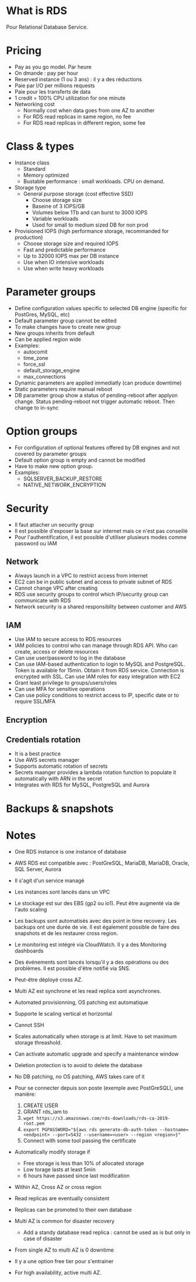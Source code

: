 # What is RDS

Pour Relational Database Service.

# Pricing
* Pay as you go model. Par heure
* On dmande : pay per hour
* Reserved instance (1 ou 3 ans) : il y a des réductions
* Paie par I/O per millions requests
* Paie pour les transferts de data
* 1 credit = 100% CPU utilization for one minute
* Networking cost
    * Normally cost when data goes from one AZ to another
    * For RDS read replicas in same region, no fee
    * For RDS read replicas in different region, some fee

# Class & types
* Instance class
    * Standard
    * Memory optimized
    * Bustable performance : small workloads. CPU on demand.
* Storage type
    * General purpose storage (cost effective SSD)
        * Choose storage size
        * Baseine of 3 IOPS/GB
        * Volumes below 1Tb and can burst to 3000 IOPS
        * Variable workloads
        * Used for small to medium sized DB for non prod
* Provisioned IOPS (high performance storage, recommanded for production)
    * Choose storage size and required IOPS
    * Fast and predictable performance
    * Up to 32000 IOPS max per DB instance
    * Use when IO intensive workloads
    * Use when write heavy workloads

# Parameter groups
* Define configuration values specific to selected DB engine (specific for PostGres, MySQL, etc)
* Default parameter group cannot be edited
* To make changes have to create new group
* New groups inherits from default
* Can be applied region wide
* Examples:
    * autocomit
    * time_zone
    * force_ssl
    * default_storage_engine
    * max_connections
* Dynamic parameters are applied immediatly (can produce downtime)
* Static parameters require manual reboot
* DB parameter group show a status of pending-reboot after applyon change. Status pending-reboot not trigger automatic reboot. Then change to in-sync

# Option groups
* For configuration of optional features offered by DB engines and not covered by parameter groups
* Default option group is empty and cannot be modified
* Have to make new option group.
* Examples:
    * SQLSERVER_BACKUP_RESTORE
    * NATIVE_NETWORK_ENCRYPTION

# Security
* Il faut attacher un security group
* Il est possible d'exposer la base sur internet mais ce n'est pas conseillé
* Pour l'authentification, il est possible d'utiliser plusieurs modes comme password ou IAM

## Network
* Always launch in a VPC to restrict access from internet
* EC2 can be in public subnet and access to private subnet of RDS
* Cannot change VPC after creating
* RDS use security groups to control which IP/security group can communicate with RDS
* Network security is a shared responsiblity between customer and AWS

## IAM
* Use IAM to secure access to RDS resources
* IAM policies to control who can manage through RDS API. Who can create, access or delete resources
* Can use user/password to log in the database
* Can use IAM-based authentication to login to MySQL and PostgreSQL. Token is available for 15min. Obtain it from RDS service. Connection is encrypted with SSL. Can use IAM roles for easy integration with EC2
* Grant least privilege to groups/users/roles
* Can use MFA for sensitive operations
* Can use policy conditions to restrict access to IP, specific date or to require SSL/MFA

## Encryption

## Credentials rotation
* It is a best practice
* Use AWS secrets manager
* Supports automatic rotation of secrets
* Secrets maanger provides a lambda rotation function to populate it automatically with ARN in the secret
* Integrates with RDS for MySQL, PostgreSQL and Aurora

# Backups & snapshots

# Notes
* One RDS instance is one instance of database
* AWS RDS est compatible avec : PostGreSQL, MariaDB, MariaDB, Oracle, SQL Server, Aurora
* Il s'agit d'un service managé
* Les instances sont lancés dans un VPC
* Le stockage est sur des EBS (gp2 ou io1). Peut être augmenté via de l'auto scaling
* Les backups sont automatisés avec des point in time recovery. Les backups ont une durée de vie. Il est également possible de faire des snapshots et de les restaurer cross region.
* Le monitoring est intégré via CloudWatch. Il y a des Monitoring dashboards
* Des événements sont lancés lorsqu'il y a des opérations ou des problèmes. Il est possible d'être notifié via SNS.
* Peut-être déployé cross AZ.
* Multi AZ est synchrone et les read replica sont asynchrones.
* Automated provisionning, OS patching est automatique
* Supporte le scaling vertical et horizontal
* Cannot SSH
* Scales automatically when storage is at limit. Have to set maximum storage threashold.
* Can activate automatic upgrade and specify a maintenance window
* Deletion protection is to avoid to delete the database
* No DB patching, no OS patching, AWS takes care of it
* Pour se connecter depuis son poste (exemple avec PostGreSQL), une manière:
    1. CREATE USER <user>
    2. GRANT rds_iam to <user>
    3. `wget https://s3.amazonaws.com/rds-downloads/rds-ca-2019-root.pem`
    4. `export PGPASSWORD="${aws rds generate-db-auth-token --hostname=<endpoint> --port=5432 --username=<user> --region <region>}"`
    5. Connect with some tool passing the certificate



* Automatically modify storage if
    * Free storage is less than 10% of allocated storage
    * Low torage lasts at least 5min
    * 6 hours have passed since last modification
* Within AZ, Cross AZ or cross region
* Read replicas are eventually consistent
* Replicas can be promoted to their own database
* Multi AZ is common for disaster recovery
    * Add a standy database read replica : cannot be used as is but only in case of disaster
* From single AZ to multi AZ is 0 downtime
* Il y a une option free tier pour s'entrainer
* For high availability, active multi AZ.

